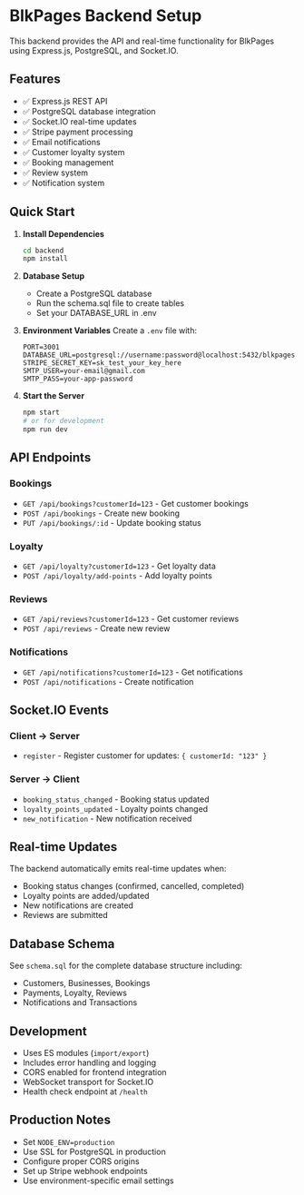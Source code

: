 # BlkPages Backend Setup

This backend provides the API and real-time functionality for BlkPages using Express.js, PostgreSQL, and Socket.IO.

## Features

- ✅ Express.js REST API
- ✅ PostgreSQL database integration
- ✅ Socket.IO real-time updates
- ✅ Stripe payment processing
- ✅ Email notifications
- ✅ Customer loyalty system
- ✅ Booking management
- ✅ Review system
- ✅ Notification system

## Quick Start

1. **Install Dependencies**
   ```bash
   cd backend
   npm install
   ```

2. **Database Setup**
   - Create a PostgreSQL database
   - Run the schema.sql file to create tables
   - Set your DATABASE_URL in .env

3. **Environment Variables**
   Create a `.env` file with:
   ```
   PORT=3001
   DATABASE_URL=postgresql://username:password@localhost:5432/blkpages_db
   STRIPE_SECRET_KEY=sk_test_your_key_here
   SMTP_USER=your-email@gmail.com
   SMTP_PASS=your-app-password
   ```

4. **Start the Server**
   ```bash
   npm start
   # or for development
   npm run dev
   ```

## API Endpoints

### Bookings
- `GET /api/bookings?customerId=123` - Get customer bookings
- `POST /api/bookings` - Create new booking
- `PUT /api/bookings/:id` - Update booking status

### Loyalty
- `GET /api/loyalty?customerId=123` - Get loyalty data
- `POST /api/loyalty/add-points` - Add loyalty points

### Reviews
- `GET /api/reviews?customerId=123` - Get customer reviews
- `POST /api/reviews` - Create new review

### Notifications
- `GET /api/notifications?customerId=123` - Get notifications
- `POST /api/notifications` - Create notification

## Socket.IO Events

### Client → Server
- `register` - Register customer for updates: `{ customerId: "123" }`

### Server → Client
- `booking_status_changed` - Booking status updated
- `loyalty_points_updated` - Loyalty points changed
- `new_notification` - New notification received

## Real-time Updates

The backend automatically emits real-time updates when:
- Booking status changes (confirmed, cancelled, completed)
- Loyalty points are added/updated
- New notifications are created
- Reviews are submitted

## Database Schema

See `schema.sql` for the complete database structure including:
- Customers, Businesses, Bookings
- Payments, Loyalty, Reviews
- Notifications and Transactions

## Development

- Uses ES modules (`import/export`)
- Includes error handling and logging
- CORS enabled for frontend integration
- WebSocket transport for Socket.IO
- Health check endpoint at `/health`

## Production Notes

- Set `NODE_ENV=production`
- Use SSL for PostgreSQL in production
- Configure proper CORS origins
- Set up Stripe webhook endpoints
- Use environment-specific email settings